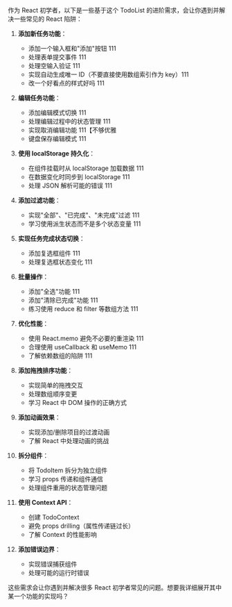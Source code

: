 作为 React 初学者，以下是一些基于这个 TodoList 的进阶需求，会让你遇到并解决一些常见的 React 陷阱：

1. **添加新任务功能**：

   - 添加一个输入框和"添加"按钮 111
   - 处理表单提交事件 111
   - 处理空输入验证 111
   - 实现自动生成唯一 ID（不要直接使用数组索引作为 key）111
   - 改一个好看点的样式好吗 111

2. **编辑任务功能**：

   - 添加编辑模式切换 111
   - 处理编辑过程中的状态管理 111
   - 实现取消编辑功能 111【不够优雅
   - 键盘保存编辑模式 111

3. **使用 localStorage 持久化**：

   - 在组件挂载时从 localStorage 加载数据 111
   - 在数据变化时同步到 localStorage 111
   - 处理 JSON 解析可能的错误 111

4. **添加过滤功能**：

   - 实现"全部"、"已完成"、"未完成"过滤 111
   - 学习使用派生状态而不是多个状态变量 111

5. **实现任务完成状态切换**：

   - 添加复选框组件 111
   - 处理复选框状态变化 111

6. **批量操作**：

   - 添加"全选"功能 111
   - 添加"清除已完成"功能 111
   - 练习使用 reduce 和 filter 等数组方法 111

7. **优化性能**：

   - 使用 React.memo 避免不必要的重渲染 111
   - 合理使用 useCallback 和 useMemo 111
   - 了解依赖数组的陷阱 111

8. **添加拖拽排序功能**：

   - 实现简单的拖拽交互
   - 处理数组顺序变更
   - 学习 React 中 DOM 操作的正确方式

9. **添加动画效果**：

   - 实现添加/删除项目的过渡动画
   - 了解 React 中处理动画的挑战

10. **拆分组件**：

    - 将 TodoItem 拆分为独立组件
    - 学习 props 传递和组件通信
    - 处理组件重用的状态管理问题

11. **使用 Context API**：

    - 创建 TodoContext
    - 避免 props drilling（属性传递链过长）
    - 了解 Context 的性能影响

12. **添加错误边界**：
    - 实现错误捕获组件
    - 处理可能的运行时错误

这些需求会让你遇到并解决很多 React 初学者常见的问题。想要我详细展开其中某一个功能的实现吗？
